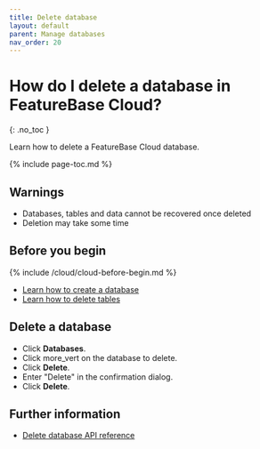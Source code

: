 ```yaml
---
title: Delete database
layout: default
parent: Manage databases
nav_order: 20
---
```


# How do I delete a database in FeatureBase Cloud?
{: .no_toc }

Learn how to delete a FeatureBase Cloud database.

{% include page-toc.md %}

## Warnings

* Databases, tables and data cannot be recovered once deleted
* Deletion may take some time

## Before you begin

{% include /cloud/cloud-before-begin.md %}
* [Learn how to create a database](/docs/cloud/cloud-databases/cloud-db-create-custom)
* [Learn how to delete tables](/docs/cloud/cloud-tables/cloud-table-delete)

## Delete a database

* Click **Databases**.
* Click <span class="material-icons md-18">more_vert</span> on the database to delete.
* Click **Delete**.
* Enter "Delete" in the confirmation dialog.
* Click **Delete**.

## Further information

* [Delete database API reference](https://api-docs-featurebase-cloud.redoc.ly/latest#operation/deleteDatabase)
